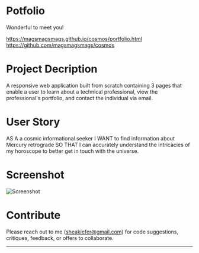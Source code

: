 # Potfolio

Wonderful to meet you! 

https://magsmagsmags.github.io/cosmos/portfolio.html
https://github.com/magsmagsmags/cosmos


# Project Decription
 A responsive web application built from scratch containing 3 pages that enable a user to learn about a technical professional, view the professional's portfolio, and contact the individual via email.


# User Story
AS A a cosmic informational seeker I WANT to find information about Mercury retrograde SO THAT I can accurately understand the intricacies of my horoscope to better get in touch with the universe.


# Screenshot
![Screenshot](portfolio_mockup.png)  
 

# Contribute
Please reach out to me (sheakiefer@gmail.com) for code suggestions, critiques, feedback, or offers to collaborate. 


--------------------------------